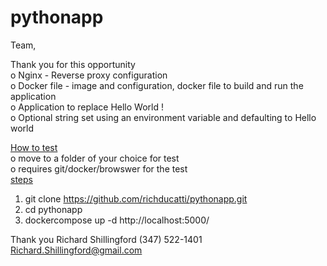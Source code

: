 # pythonapp

Team, 

Thank you for this opportunity <br>
o Nginx - Reverse proxy configuration <br>
o Docker file - image and configuration, docker file to build and run the application <br>
o Application to replace Hello World ! <br>
o Optional string set using an environment variable and defaulting to Hello world <br>

<u>How to test</u><br>
o move to a folder of your choice for test<br>
o requires git/docker/browswer for the test<br>
<u>steps</u>
1. git clone https://github.com/richducatti/pythonapp.git
2. cd pythonapp
3. dockercompose up -d
http://localhost:5000/

Thank you 
Richard Shillingford 
(347) 522-1401‬
Richard.Shillingford@gmail.com 
